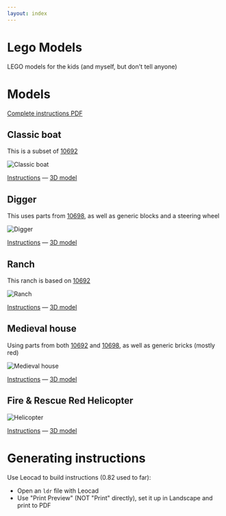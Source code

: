```yaml
---
layout: index
---
```



Lego Models
============

LEGO models for the kids (and myself, but don't tell anyone)

# Models

[Complete instructions PDF](https://raw.githubusercontent.com/raphink/lego_models/master/https://raw.githubusercontent.com/raphink/lego_models/master/all_models.pdf)


## Classic boat

This is a subset of [10692](https://raw.githubusercontent.com/raphink/lego_models/master/https://raw.githubusercontent.com/raphink/lego_models/master/http://brickset.com/sets/10692-1/Creative-Bricks)

![Classic boat](https://raw.githubusercontent.com/raphink/lego_models/master/https://raw.githubusercontent.com/raphink/lego_models/master/classic_boat.png)


[Instructions](https://raw.githubusercontent.com/raphink/lego_models/master/https://raw.githubusercontent.com/raphink/lego_models/master/classic_boat.pdf) — [3D model](https://raw.githubusercontent.com/raphink/lego_models/master/https://raw.githubusercontent.com/raphink/lego_models/master/classic_boat.ldr)


## Digger

This uses parts from [10698](https://raw.githubusercontent.com/raphink/lego_models/master/https://raw.githubusercontent.com/raphink/lego_models/master/http://brickset.com/sets/10698-1), as well as generic blocks and a steering wheel

![Digger](https://raw.githubusercontent.com/raphink/lego_models/master/https://raw.githubusercontent.com/raphink/lego_models/master/digger.png)

[Instructions](https://raw.githubusercontent.com/raphink/lego_models/master/https://raw.githubusercontent.com/raphink/lego_models/master/digger.pdf) — [3D model](https://raw.githubusercontent.com/raphink/lego_models/master/https://raw.githubusercontent.com/raphink/lego_models/master/digger.mpd)


## Ranch

This ranch is based on [10692](https://raw.githubusercontent.com/raphink/lego_models/master/https://raw.githubusercontent.com/raphink/lego_models/master/http://brickset.com/sets/10692-1/Creative-Bricks)

![Ranch](https://raw.githubusercontent.com/raphink/lego_models/master/https://raw.githubusercontent.com/raphink/lego_models/master/ranch.png)

[Instructions](https://raw.githubusercontent.com/raphink/lego_models/master/https://raw.githubusercontent.com/raphink/lego_models/master/ranch.pdf) — [3D model](https://raw.githubusercontent.com/raphink/lego_models/master/https://raw.githubusercontent.com/raphink/lego_models/master/ranch.mpd)

## Medieval house

Using parts from both [10692](https://raw.githubusercontent.com/raphink/lego_models/master/https://raw.githubusercontent.com/raphink/lego_models/master/http://brickset.com/sets/10692-1/Creative-Bricks) and [10698](https://raw.githubusercontent.com/raphink/lego_models/master/https://raw.githubusercontent.com/raphink/lego_models/master/http://brickset.com/sets/10698-1), as well as generic bricks (mostly red)

![Medieval house](https://raw.githubusercontent.com/raphink/lego_models/master/https://raw.githubusercontent.com/raphink/lego_models/master/medieval_house.png)

[Instructions](https://raw.githubusercontent.com/raphink/lego_models/master/https://raw.githubusercontent.com/raphink/lego_models/master/medieval_house.pdf) — [3D model](https://raw.githubusercontent.com/raphink/lego_models/master/https://raw.githubusercontent.com/raphink/lego_models/master/medieval_house.mpd)

## Fire & Rescue Red Helicopter

![Helicopter](https://raw.githubusercontent.com/raphink/lego_models/master/https://raw.githubusercontent.com/raphink/lego_models/master/helicopter.png)

[Instructions](https://raw.githubusercontent.com/raphink/lego_models/master/https://raw.githubusercontent.com/raphink/lego_models/master/helicopter.pdf) — [3D model](https://raw.githubusercontent.com/raphink/lego_models/master/https://raw.githubusercontent.com/raphink/lego_models/master/helicopter.mpd)


# Generating instructions

Use Leocad to build instructions (0.82 used to far):

* Open an `ldr` file with Leocad
* Use "Print Preview" (NOT "Print" directly), set it up in Landscape and print to PDF


